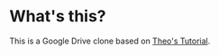 # What's this?

This is a Google Drive clone based on [Theo's Tutorial](https://www.youtube.com/watch?v=c-hKSbzooAg).
